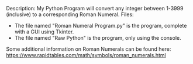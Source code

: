 Description: My Python Program will convert any integer between 1-3999 (inclusive) to a corresponding Roman Numeral.
Files: 
  - The file named "Roman Numeral Program.py" is the program, complete with a GUI using Tkinter.
  - The file named "Raw Python" is the program, only using the console.
 
Some additional information on Roman Numerals can be found here: https://www.rapidtables.com/math/symbols/roman_numerals.html
